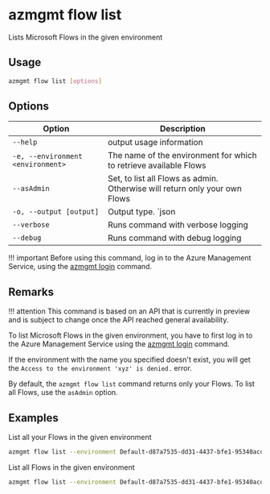 # azmgmt flow list

Lists Microsoft Flows in the given environment

## Usage

```sh
azmgmt flow list [options]
```

## Options

Option|Description
------|-----------
`--help`|output usage information
`-e, --environment <environment>`|The name of the environment for which to retrieve available Flows
`--asAdmin`|Set, to list all Flows as admin. Otherwise will return only your own Flows
`-o, --output [output]`|Output type. `json|text`. Default `text`
`--verbose`|Runs command with verbose logging
`--debug`|Runs command with debug logging

!!! important
    Before using this command, log in to the Azure Management Service, using the [azmgmt login](../login.md) command.

## Remarks

!!! attention
    This command is based on an API that is currently in preview and is subject to change once the API reached general availability.

To list Microsoft Flows in the given environment, you have to first log in to the Azure Management Service using the [azmgmt login](../login.md) command.

If the environment with the name you specified doesn't exist, you will get the `Access to the environment 'xyz' is denied.` error.

By default, the `azmgmt flow list` command returns only your Flows. To list all Flows, use the `asAdmin` option.

## Examples

List all your Flows in the given environment

```sh
azmgmt flow list --environment Default-d87a7535-dd31-4437-bfe1-95340acd55c5
```

List all Flows in the given environment

```sh
azmgmt flow list --environment Default-d87a7535-dd31-4437-bfe1-95340acd55c5 --asAdmin
```